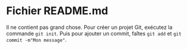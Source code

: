 # Fichier README.md

Il ne contient pas grand chose.
Pour créer un projet Git, exécutez la commande `git init`.
Puis pour ajouter un commit, faîtes `git add` et `git commit -m"Mon message"`.

